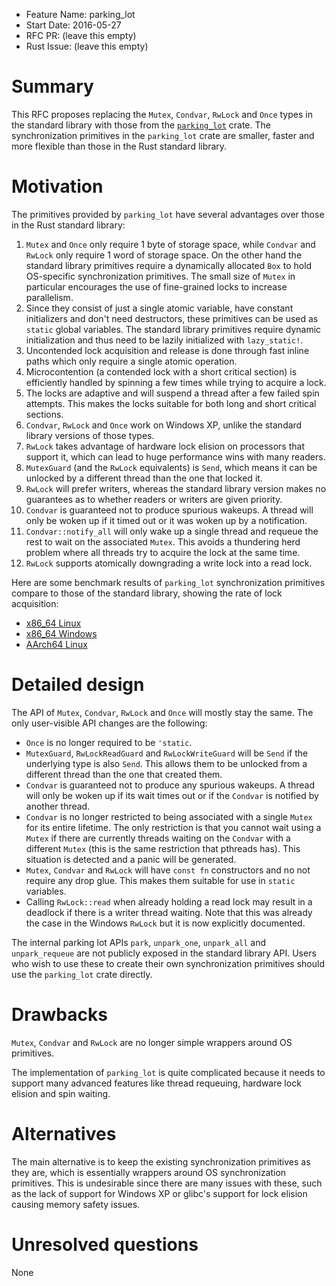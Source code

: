 - Feature Name: parking_lot
- Start Date: 2016-05-27
- RFC PR: (leave this empty)
- Rust Issue: (leave this empty)

# Summary
[summary]: #summary

This RFC proposes replacing the `Mutex`, `Condvar`, `RwLock` and `Once` types in
the standard library with those from the [`parking_lot`](https://github.com/Amanieu/parking_lot) crate. The synchronization
primitives in the `parking_lot` crate are smaller, faster and more flexible than
those in the Rust standard library.

# Motivation
[motivation]: #motivation

The primitives provided by `parking_lot` have several advantages over those
in the Rust standard library:

1. `Mutex` and `Once` only require 1 byte of storage space, while `Condvar`
   and `RwLock` only require 1 word of storage space. On the other hand the
   standard library primitives require a dynamically allocated `Box` to hold
   OS-specific synchronization primitives. The small size of `Mutex` in
   particular encourages the use of fine-grained locks to increase
   parallelism.
2. Since they consist of just a single atomic variable, have constant
   initializers and don't need destructors, these primitives can be used as
    `static` global variables. The standard library primitives require
   dynamic initialization and thus need to be lazily initialized with
   `lazy_static!`.
3. Uncontended lock acquisition and release is done through fast inline
   paths which only require a single atomic operation.
4. Microcontention (a contended lock with a short critical section) is
   efficiently handled by spinning a few times while trying to acquire a
   lock.
5. The locks are adaptive and will suspend a thread after a few failed spin
   attempts. This makes the locks suitable for both long and short critical
   sections.
6. `Condvar`, `RwLock` and `Once` work on Windows XP, unlike the standard
   library versions of those types.
7. `RwLock` takes advantage of hardware lock elision on processors that
   support it, which can lead to huge performance wins with many readers.
8. `MutexGuard` (and the `RwLock` equivalents) is `Send`, which means it can be
   unlocked by a different thread than the one that locked it.
9. `RwLock` will prefer writers, whereas the standard library version makes no
   guarantees as to whether readers or writers are given priority.
10. `Condvar` is guaranteed not to produce spurious wakeups. A thread will only
    be woken up if it timed out or it was woken up by a notification.
11. `Condvar::notify_all` will only wake up a single thread and requeue the rest
    to wait on the associated `Mutex`. This avoids a thundering herd problem
    where all threads try to acquire the lock at the same time.
12. `RwLock` supports atomically downgrading a write lock into a read lock.

Here are some benchmark results of `parking_lot` synchronization primitives
compare to those of the standard library, showing the rate of lock acquisition:
- [x86_64 Linux](https://gist.github.com/Amanieu/6a4b4151b89b78224992106f9bc4374f)
- [x86_64 Windows](https://gist.github.com/Amanieu/6812507e66c5cbaa6ab5ab04d9c71eac)
- [AArch64 Linux](https://gist.github.com/Amanieu/0f10ea5b2acb2819b75442390f2855f8)

# Detailed design
[design]: #detailed-design

The API of `Mutex`, `Condvar`, `RwLock` and `Once` will mostly stay the same.
The only user-visible API changes are the following:

- `Once` is no longer required to be `'static`.
- `MutexGuard`, `RwLockReadGuard` and `RwLockWriteGuard` will be `Send` if the
  underlying type is also `Send`. This allows them to be unlocked from a
  different thread than the one that created them.
- `Condvar` is guaranteed not to produce any spurious wakeups. A thread will
  only be woken up if its wait times out or if the `Condvar` is notified by
  another thread.
- `Condvar` is no longer restricted to being associated with a single `Mutex`
  for its entire lifetime. The only restriction is that you cannot wait using
  a `Mutex` if there are currently threads waiting on the `Condvar` with a
  different `Mutex` (this is the same restriction that pthreads has). This
  situation is detected and a panic will be generated.
- `Mutex`, `Condvar` and `RwLock` will have `const fn` constructors and no not
  require any drop glue. This makes them suitable for use in `static` variables.
- Calling `RwLock::read` when already holding a read lock may result in a
  deadlock if there is a writer thread waiting. Note that this was already the
  case in the Windows `RwLock` but it is now explicitly documented.

The internal parking lot APIs `park`, `unpark_one`, `unpark_all` and
`unpark_requeue` are not publicly exposed in the standard library API. Users
who wish to use these to create their own synchronization primitives should use
the `parking_lot` crate directly.

# Drawbacks
[drawbacks]: #drawbacks

`Mutex`, `Condvar` and `RwLock` are no longer simple wrappers around OS primitives.

The implementation of `parking_lot` is quite complicated because it needs to
support many advanced features like thread requeuing, hardware lock elision and
spin waiting.

# Alternatives
[alternatives]: #alternatives

The main alternative is to keep the existing synchronization primitives as they
are, which is essentially wrappers around OS synchronization primitives. This is
undesirable since there are many issues with these, such as the lack of support
for Windows XP or glibc's support for lock elision causing memory safety issues.

# Unresolved questions
[unresolved]: #unresolved-questions

None
